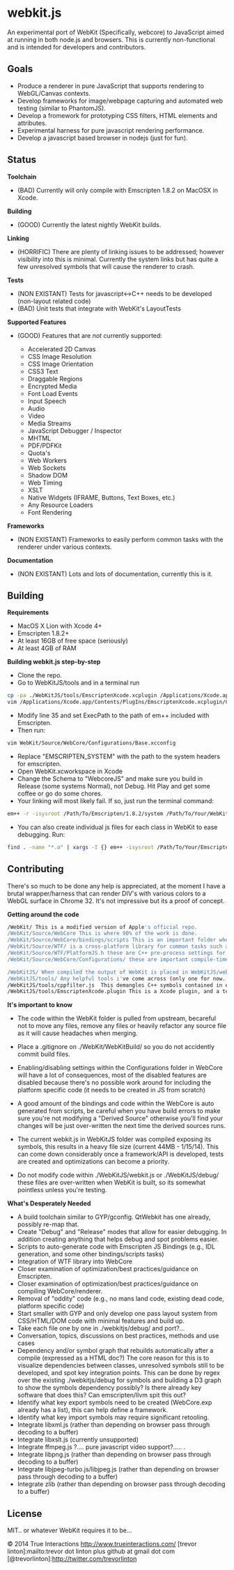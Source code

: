 webkit.js
=========

An experimental port of WebKit (Specifically, webcore) to JavaScript aimed at running in both node.js and browsers. This is currently non-functional and is intended for developers and contributors.

Goals
----

  - Produce a renderer in pure JavaScript that supports rendering to WebGL/Canvas contexts.
  - Develop frameworks for image/webpage capturing and automated web testing (similar to PhantomJS).
  - Develop a fromework for prototyping CSS filters, HTML elements and attributes.
  - Experimental harness for pure javascript rendering performance.
  - Develop a javascript based browser in nodejs (just for fun).

Status
----

**Toolchain**
- (BAD) Currently will only compile with Emscripten 1.8.2 on MacOSX in Xcode. 

**Building**
- (GOOD) Currently the latest nightly WebKit builds.

**Linking**
- (HORRIFIC) There are plenty of linking issues to be addressed; however visibility into this is minimal. Currently the system links but has quite a few unresolved symbols that will cause the renderer to crash. 

**Tests**
- (NON EXISTANT) Tests for javascript<->C++ needs to be developed (non-layout related code)
- (BAD) Unit tests that integrate with WebKit's LayoutTests

**Supported Features**
* (GOOD) Features that are *not* currently supported:

    * Accelerated 2D Canvas
    * CSS Image Resolution
    * CSS Image Orientation
    * CSS3 Text
    * Draggable Regions
    * Encrypted Media
    * Font Load Events
    * Input Speech
    * Audio
    * Video
    * Media Streams
    * JavaScript Debugger / Inspector
    * MHTML
    * PDF/PDFKit
    * Quota's
    * Web Workers
    * Web Sockets
    * Shadow DOM
    * Web Timing
    * XSLT
    * Native Widgets (IFRAME, Buttons, Text Boxes, etc.)
    * Any Resource Loaders
    * Font Rendering

**Frameworks**
- (NON EXISTANT) Frameworks to easily perform common tasks with the renderer under various contexts.

**Documentation**
- (NON EXISTANT) Lots and lots of documentation, currently this is it.


Building
-----------

**Requirements**

* MacOS X Lion with Xcode 4+
* Emscripten 1.8.2+
* At least 16GB of free space (seriously)
* At least 4GB of RAM

**Building webkit.js step-by-step**

* Clone the repo.
* Go to WebKitJS/tools and in a terminal run 
```sh
cp -pa ./WebKitJS/tools/EmscriptenXcode.xcplugin /Applications/Xcode.app/Contents/PlugIns/EmscriptenXcode.plugin 
vim /Applications/Xcode.app/Contents/PlugIns/EmscriptenXcode.xcplugin/Contents/Resources/GCC\ 4.5.xcspec 
```
* Modify line 35 and set ExecPath to the path of em++ included with Emscripten.
* Then run:
```sh
vim WebKit/Source/WebCore/Configurations/Base.xcconfig
```
* Replace "EMSCRIPTEN_SYSTEM" with the path to the system headers for emscripten.
* Open WebKit.xcworkspace in Xcode
* Change the Schema to "WebcoreJS" and make sure you build in Release (some systems Normal), not Debug. Hit Play and get some coffee or go do some chores.
* Your linking will most likely fail.  If so, just run the terminal command:
```sh
em++ -r -isysroot /Path/To/Emscripten/1.8.2/system /Path/To/Your/WebKitBuild/*.o -std=c++11 -s FULL_ES2=1 -O2 -stdlib=libc++ -s LINKABLE=1 -o /Path/To/Your/WebKitBuild/webkit.js
```

* You can also create individual js files for each class in WebKit to ease debugging. Run:
```sh
find . -name "*.o" | xargs -I {} em++ -isysroot /Path/To/Your/Emscripten/1.8.2/system {} -std=c++11 -s FULL_ES2=1 -O2 -stdlib=libc++ -s LINKABLE=1 -s SIDE_MODULE=1 -o /Some/Folder/For/Output/{}.js
```

Contributing
--------------

There's so much to be done any help is appreciated, at the moment I have a brutal wrapper/harness that can render DIV's with various colors to a WebGL surface in Chrome 32. It's not impressive but its a proof of concept.

**Getting around the code**

```sh
/WebKit/ This is a modified version of Apple's official repo.
/WebKit/Source/WebCore This is where 90% of the work is done.
/WebKit/Source/WebCore/bindings/scripts This is an important folder where WebKit autogenerates bindings
/WebKit/Source/WTF/ is a cross-platform library for common tasks such as HashMaps, etc.
/WebKit/Source/WTF/PlatformJS.h these are C++ pre-process settings for PLATFORM(JS)
/WebKit/Source/WebCore/Configurations/ these are important compile-time configurations for WebCore

/WebKitJS/ When compiled the output of WebKit is placed in WebKitJS/webkit.js
/WebKitJS/tools/ Any helpful tools i've come across (only one for now...)
/WebKitJS/tools/cppfilter.js  This demangles C++ symbols contained in emscripten.js
/WebKitJS/tools/EmscriptenXcode.plugin This is a Xcode plugin, and a temporary hack for using emscripten
```

**It's important to know**

* The code within the WebKit folder is pulled from upstream, becareful not to move any files, remove any files or heavily refactor any source file as it will cause headaches when merging.

* Place a .gitignore on ./WebKit/WebKitBuild/ so you do not accidently commit build files.
* Enabling/disabling settings within the Configurations folder in WebCore will have a lot of consequences, most of the disabled features are disabled because there's no possible work around for including the platform specific code (it needs to be created in JS from scratch)
* A good amount of the bindings and code within the WebCore is auto generated from scripts, be careful when you have build errors to make sure you're not modifying a "Derived Source" otherwise you'll find your changes will be just over-written the next time the derived sources runs.
* The current webkit.js in WebKitJS folder was compiled exposing its symbols, this results in a heavy file size (current 44MB - 1/15/14). This can come down considerably once a framework/API is developed, tests are created and optimizations can become a priority.
* Do not modify code within ./WebKitJS/webkit.js or ./WebKitJS/debug/ these files are over-written when WebKit is built, so its somewhat pointless unless you're testing.

**What's Desperately Needed**
* A build toolchain similar to GYP/gconfig. QtWebkit has one already, possibly re-map that.
* Create "Debug" and "Release" modes that allow for easier debugging. In addition creating anything that helps debug and spot problems easier.
* Scripts to auto-generate code with Emscripten JS Bindings (e.g., IDL generation, and some other bindings/scripts tasks)
* Integration of WTF library into WebCore
* Closer examination of optimization/best practices/guidance on Emscripten.
* Closer examination of optimization/best practices/guidance on compiling WebCore/renderer.
* Removal of "oddity" code (e.g., no mans land code, existing dead code, platform specific code)
* Start smaller with GYP and only develop one pass layout system from CSS/HTML/DOM code with minimal features and build up.
* Take each file one by one in ./webkitjs/debug/ and port?...
* Conversation, topics, discussions on best practices, methods and use cases
* Dependency and/or symbol graph that rebuilds automatically after a compile (expressed as a HTML doc?) The core reason for this is to visualize dependencies between classes, unresolved symbols still to be developed, and spot key integration points. This can be done by regex over the existing ./webkitjs/debug for symbols and building a D3 graph to show the symbols dependency possibly? Is there already key software that does this? Can emscripten/llvm spit this out?
* Identify what key export symbols need to be created (WebCore.exp already has a list), this can help define a framework.
* Identify what key import symbols may require significant retooling.
* Integrate libxml.js (rather than depending on browser pass through decoding to a buffer)
* Integrate libxslt.js (currently unsupported)
* Integrate ffmpeg.js ?.... pure javascript video support?..... .
* Integrate libpng.js (rather than depending on browser pass through decoding to a buffer)
* Integrate libjpeg-turbo.js/libjpeg.js (rather than depending on browser pass through decoding to a buffer)
* Integrate zlib (rather than depending on browser pass through decoding to a buffer)


License
----

MIT.. or whatever WebKit requires it to be...

&copy; 2014 True Interactions http://www.trueinteractions.com/
[trevor linton]:mailto:trevor dot linton plus github at gmail dot com
[@trevorlinton]:http://twitter.com/trevorlinton
